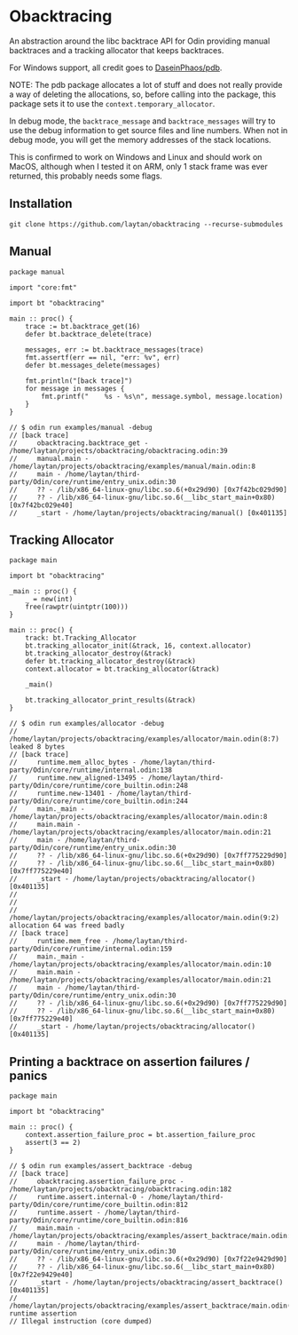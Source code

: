 # Obacktracing

An abstraction around the libc backtrace API for Odin providing manual backtraces and a tracking allocator that keeps backtraces.

For Windows support, all credit goes to [DaseinPhaos/pdb](https://github.com/DaseinPhaos/pdb).

NOTE: The pdb package allocates a lot of stuff and does not really provide a way of deleting the allocations, so, before calling into the package, this package sets it to use the `context.temporary_allocator`.

In debug mode, the `backtrace_message` and `backtrace_messages` will try to use the debug information to get source files and line numbers.
When not in debug mode, you will get the memory addresses of the stack locations.

This is confirmed to work on Windows and Linux and should work on MacOS,
although when I tested it on ARM, only 1 stack frame was ever returned, this probably needs some flags.

## Installation

`git clone https://github.com/laytan/obacktracing --recurse-submodules`

## Manual

```odin
package manual

import "core:fmt"

import bt "obacktracing"

main :: proc() {
	trace := bt.backtrace_get(16)
	defer bt.backtrace_delete(trace)

	messages, err := bt.backtrace_messages(trace)
	fmt.assertf(err == nil, "err: %v", err)
	defer bt.messages_delete(messages)

	fmt.println("[back trace]")
	for message in messages {
		fmt.printf("    %s - %s\n", message.symbol, message.location)
	}
}

// $ odin run examples/manual -debug
// [back trace]
//     obacktracing.backtrace_get - /home/laytan/projects/obacktracing/obacktracing.odin:39
//     manual.main - /home/laytan/projects/obacktracing/examples/manual/main.odin:8
//     main - /home/laytan/third-party/Odin/core/runtime/entry_unix.odin:30
//     ?? - /lib/x86_64-linux-gnu/libc.so.6(+0x29d90) [0x7f42bc029d90]
//     ?? - /lib/x86_64-linux-gnu/libc.so.6(__libc_start_main+0x80) [0x7f42bc029e40]
//     _start - /home/laytan/projects/obacktracing/manual() [0x401135]
```

## Tracking Allocator

```odin
package main

import bt "obacktracing"

_main :: proc() {
	_ = new(int)
	free(rawptr(uintptr(100)))
}

main :: proc() {
	track: bt.Tracking_Allocator
	bt.tracking_allocator_init(&track, 16, context.allocator)
	bt.tracking_allocator_destroy(&track)
	defer bt.tracking_allocator_destroy(&track)
	context.allocator = bt.tracking_allocator(&track)

	_main()

	bt.tracking_allocator_print_results(&track)
}

// $ odin run examples/allocator -debug
// /home/laytan/projects/obacktracing/examples/allocator/main.odin(8:7) leaked 8 bytes
// [back trace]
//     runtime.mem_alloc_bytes - /home/laytan/third-party/Odin/core/runtime/internal.odin:138
//     runtime.new_aligned-13495 - /home/laytan/third-party/Odin/core/runtime/core_builtin.odin:248
//     runtime.new-13401 - /home/laytan/third-party/Odin/core/runtime/core_builtin.odin:244
//     main._main - /home/laytan/projects/obacktracing/examples/allocator/main.odin:8
//     main.main - /home/laytan/projects/obacktracing/examples/allocator/main.odin:21
//     main - /home/laytan/third-party/Odin/core/runtime/entry_unix.odin:30
//     ?? - /lib/x86_64-linux-gnu/libc.so.6(+0x29d90) [0x7ff775229d90]
//     ?? - /lib/x86_64-linux-gnu/libc.so.6(__libc_start_main+0x80) [0x7ff775229e40]
//     _start - /home/laytan/projects/obacktracing/allocator() [0x401135]
//
//
// /home/laytan/projects/obacktracing/examples/allocator/main.odin(9:2) allocation 64 was freed badly
// [back trace]
//     runtime.mem_free - /home/laytan/third-party/Odin/core/runtime/internal.odin:159
//     main._main - /home/laytan/projects/obacktracing/examples/allocator/main.odin:10
//     main.main - /home/laytan/projects/obacktracing/examples/allocator/main.odin:21
//     main - /home/laytan/third-party/Odin/core/runtime/entry_unix.odin:30
//     ?? - /lib/x86_64-linux-gnu/libc.so.6(+0x29d90) [0x7ff775229d90]
//     ?? - /lib/x86_64-linux-gnu/libc.so.6(__libc_start_main+0x80) [0x7ff775229e40]
//     _start - /home/laytan/projects/obacktracing/allocator() [0x401135]
```

## Printing a backtrace on assertion failures / panics

```odin
package main

import bt "obacktracing"

main :: proc() {
    context.assertion_failure_proc = bt.assertion_failure_proc
    assert(3 == 2)
}

// $ odin run examples/assert_backtrace -debug
// [back trace]
//     obacktracing.assertion_failure_proc - /home/laytan/projects/obacktracing/obacktracing.odin:182
//     runtime.assert.internal-0 - /home/laytan/third-party/Odin/core/runtime/core_builtin.odin:812
//     runtime.assert - /home/laytan/third-party/Odin/core/runtime/core_builtin.odin:816
//     main.main - /home/laytan/projects/obacktracing/examples/assert_backtrace/main.odin:10
//     main - /home/laytan/third-party/Odin/core/runtime/entry_unix.odin:30
//     ?? - /lib/x86_64-linux-gnu/libc.so.6(+0x29d90) [0x7f22e9429d90]
//     ?? - /lib/x86_64-linux-gnu/libc.so.6(__libc_start_main+0x80) [0x7f22e9429e40]
//     _start - /home/laytan/projects/obacktracing/assert_backtrace() [0x401135]
// /home/laytan/projects/obacktracing/examples/assert_backtrace/main.odin(9:5) runtime assertion
// Illegal instruction (core dumped)
```
